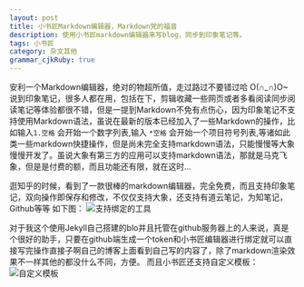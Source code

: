 ```yaml
---
layout: post
title: 小书匠Markdown编辑器，Markdown党的福音
description: 使用小书匠markdown编辑器来写blog，同步到印象笔记等。
tags: 小书匠
category: 杂文其他
grammar_cjkRuby: true
---
```


安利一个Markdown编辑器，绝对的物超所值，走过路过不要错过哈 O(∩_∩)O~
说到印象笔记，很多人都在用，包括在下，剪辑收藏一些网页或者多看阅读同步阅读笔记等体验都很不错，但是一提到Markdown不免有点伤心，因为印象笔记不支持使用Markdown语法，虽说在最新的版本已经加入了一些Markdown的操作，比如输入`1.空格`  会开始一个数字列表,输入 `*空格` 会开始一个项目符号列表,等诸如此类一些markdown快捷操作，但是尚未完全支持markdown语法，只能慢慢等大象慢慢开发了。虽说大象有第三方的应用可以支持markdown语法，那就是马克飞象，但是是付费的额，而且功能还有限，就在这时...

逛知乎的时候，看到了一款很棒的markdown编辑器，完全免费，而且支持印象笔记，双向操作即保存和修改，不仅仅支持大象，还支持有道云笔记，为知笔记，Github等等
如下图：
![支持绑定的工具][1]


  
对于我这个使用Jekyll自己搭建的blo并且托管在github服务器上的人来说，真是个很好的助手，只要在github端生成一个token和小书匠编辑器进行绑定就可以直接写完操作直接子啊自己的博客上面看到自己写的内容了，除了markdown渲染效果不一样其他的都没什么不同，方便。
而且小书匠还支持自定义模板：
![自定义模板][2]



  [1]: http://i8.tietuku.com/f2ca54c44aac7d01.png "QQ图片20160126185842.png"
  [2]: http://i8.tietuku.com/f4b4b0f551591f70.png "QQ图片20160126190431.png"
  
  
  